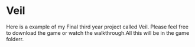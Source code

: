 # Veil
 
Here is a example of my Final third year project called Veil. Please feel free to download the game or watch the walkthrough.All this will be in the game folderr. 